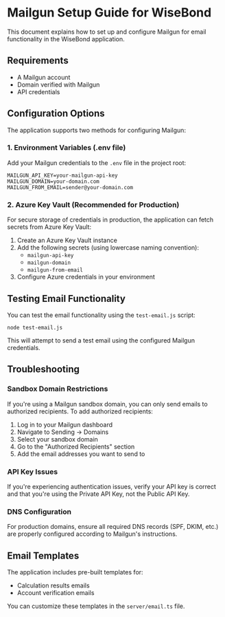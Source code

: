 # Mailgun Setup Guide for WiseBond

This document explains how to set up and configure Mailgun for email functionality in the WiseBond application.

## Requirements

- A Mailgun account
- Domain verified with Mailgun
- API credentials

## Configuration Options

The application supports two methods for configuring Mailgun:

### 1. Environment Variables (.env file)

Add your Mailgun credentials to the `.env` file in the project root:

```
MAILGUN_API_KEY=your-mailgun-api-key
MAILGUN_DOMAIN=your-domain.com
MAILGUN_FROM_EMAIL=sender@your-domain.com
```

### 2. Azure Key Vault (Recommended for Production)

For secure storage of credentials in production, the application can fetch secrets from Azure Key Vault:

1. Create an Azure Key Vault instance
2. Add the following secrets (using lowercase naming convention):
   - `mailgun-api-key`
   - `mailgun-domain`
   - `mailgun-from-email`
3. Configure Azure credentials in your environment

## Testing Email Functionality

You can test the email functionality using the `test-email.js` script:

```
node test-email.js
```

This will attempt to send a test email using the configured Mailgun credentials.

## Troubleshooting

### Sandbox Domain Restrictions

If you're using a Mailgun sandbox domain, you can only send emails to authorized recipients. To add authorized recipients:

1. Log in to your Mailgun dashboard
2. Navigate to Sending → Domains
3. Select your sandbox domain
4. Go to the "Authorized Recipients" section
5. Add the email addresses you want to send to

### API Key Issues

If you're experiencing authentication issues, verify your API key is correct and that you're using the Private API Key, not the Public API Key.

### DNS Configuration

For production domains, ensure all required DNS records (SPF, DKIM, etc.) are properly configured according to Mailgun's instructions.

## Email Templates

The application includes pre-built templates for:

- Calculation results emails
- Account verification emails

You can customize these templates in the `server/email.ts` file.